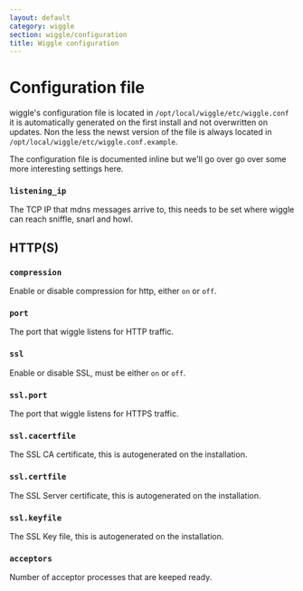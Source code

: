 ```yaml
---
layout: default
category: wiggle
section: wiggle/configuration
title: Wiggle configuration
---
```

# Configuration file
wiggle's configuration file is located in `/opt/local/wiggle/etc/wiggle.conf` it is automatically generated on the first install and not overwritten on updates. Non the less the newst version of the file is always located in `/opt/local/wiggle/etc/wiggle.conf.example`.

The configuration file is documented inline but we'll go over go over some more interesting settings here.

### `listening_ip`
The TCP IP that mdns messages arrive to, this needs to be set where wiggle can reach sniffle, snarl and howl.

## HTTP(S)

### `compression`
Enable or disable compression for http, either `on` or `off`.

### `port`
The port that wiggle listens for HTTP traffic.

### `ssl`
Enable or disable SSL, must be either `on` or `off`.

### `ssl.port`
The port that wiggle listens for HTTPS traffic.

### `ssl.cacertfile`
The SSL CA certificate, this is autogenerated on the installation.

### `ssl.certfile`
The SSL Server certificate, this is autogenerated on the installation.

### `ssl.keyfile`
The SSL Key file, this is autogenerated on the installation.

### `acceptors`
Number of acceptor processes that are keeped ready.
